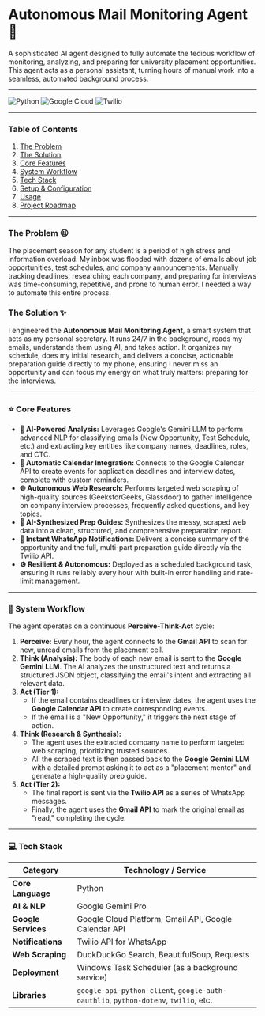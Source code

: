 # Autonomous Mail Monitoring Agent 🤖

A sophisticated AI agent designed to fully automate the tedious workflow of monitoring, analyzing, and preparing for university placement opportunities. This agent acts as a personal assistant, turning hours of manual work into a seamless, automated background process.


---


![Python](https://img.shields.io/badge/Python-3.11-3776AB?style=for-the-badge&logo=python)
![Google Cloud](https://img.shields.io/badge/Google_Cloud-4285F4?style=for-the-badge&logo=google-cloud)
![Twilio](https://img.shields.io/badge/Twilio-F22F46?style=for-the-badge&logo=twilio)



---

### Table of Contents
1.  [The Problem](#the-problem-)
2.  [The Solution](#the-solution-)
3.  [Core Features](#-core-features)
4.  [System Workflow](#-system-workflow)
5.  [Tech Stack](#-tech-stack)
6.  [Setup & Configuration](#-setup--configuration)
7.  [Usage](#-usage)
8.  [Project Roadmap](#-project-roadmap)

---
### The Problem 😫
The placement season for any student is a period of high stress and information overload. My inbox was flooded with dozens of emails about job opportunities, test schedules, and company announcements. Manually tracking deadlines, researching each company, and preparing for interviews was time-consuming, repetitive, and prone to human error. I needed a way to automate this entire process.

### The Solution ✨
I engineered the **Autonomous Mail Monitoring Agent**, a smart system that acts as my personal secretary. It runs 24/7 in the background, reads my emails, understands them using AI, and takes action. It organizes my schedule, does my initial research, and delivers a concise, actionable preparation guide directly to my phone, ensuring I never miss an opportunity and can focus my energy on what truly matters: preparing for the interviews.

---

### ⭐ Core Features
*   **🧠 AI-Powered Analysis:** Leverages Google's Gemini LLM to perform advanced NLP for classifying emails (New Opportunity, Test Schedule, etc.) and extracting key entities like company names, deadlines, roles, and CTC.
*   **📅 Automatic Calendar Integration:** Connects to the Google Calendar API to create events for application deadlines and interview dates, complete with custom reminders.
*   **🌐 Autonomous Web Research:** Performs targeted web scraping of high-quality sources (GeeksforGeeks, Glassdoor) to gather intelligence on company interview processes, frequently asked questions, and key topics.
*   **📝 AI-Synthesized Prep Guides:** Synthesizes the messy, scraped web data into a clean, structured, and comprehensive preparation report.
*   **📱 Instant WhatsApp Notifications:** Delivers a concise summary of the opportunity and the full, multi-part preparation guide directly via the Twilio API.
*   **⚙️ Resilient & Autonomous:** Deployed as a scheduled background task, ensuring it runs reliably every hour with built-in error handling and rate-limit management.

---

### 🌊 System Workflow
The agent operates on a continuous **Perceive-Think-Act** cycle:

1.  **Perceive:** Every hour, the agent connects to the **Gmail API** to scan for new, unread emails from the placement cell.
2.  **Think (Analysis):** The body of each new email is sent to the **Google Gemini LLM**. The AI analyzes the unstructured text and returns a structured JSON object, classifying the email's intent and extracting all relevant data.
3.  **Act (Tier 1):**
    *   If the email contains deadlines or interview dates, the agent uses the **Google Calendar API** to create corresponding events.
    *   If the email is a "New Opportunity," it triggers the next stage of action.
4.  **Think (Research & Synthesis):**
    *   The agent uses the extracted company name to perform targeted web scraping, prioritizing trusted sources.
    *   All the scraped text is then passed back to the **Google Gemini LLM** with a detailed prompt asking it to act as a "placement mentor" and generate a high-quality prep guide.
5.  **Act (Tier 2):**
    *   The final report is sent via the **Twilio API** as a series of WhatsApp messages.
    *   Finally, the agent uses the **Gmail API** to mark the original email as "read," completing the cycle.

---

### 💻 Tech Stack
| Category          | Technology / Service                                                                                      |
| ----------------- | --------------------------------------------------------------------------------------------------------- |
| **Core Language**   | Python                                                                                                    |
| **AI & NLP**        | Google Gemini Pro                                                                                         |
| **Google Services** | Google Cloud Platform, Gmail API, Google Calendar API                                                     |
| **Notifications**   | Twilio API for WhatsApp                                                                                   |
| **Web Scraping**    | DuckDuckGo Search, BeautifulSoup, Requests                                                                |
| **Deployment**      | Windows Task Scheduler (as a background service)                                                          |
| **Libraries**       | `google-api-python-client`, `google-auth-oauthlib`, `python-dotenv`, `twilio`, etc.                       |


